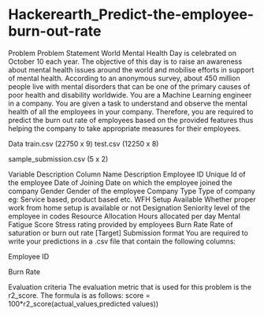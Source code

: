 # Hackerearth_Predict-the-employee-burn-out-rate

Problem
Problem Statement
World Mental Health Day is celebrated on October 10 each year. The objective of this day is to raise an awareness about mental health issues around the world and mobilise efforts in support of mental health. According to an anonymous survey, about 450 million people live with mental disorders that can be one of the primary causes of poor health and disability worldwide.
You are a Machine Learning engineer in a company. You are given a task to understand and observe the mental health of all the employees in your company. Therefore, you are required to predict the burn out rate of employees based on the provided features thus helping the company to take appropriate measures for their employees.

Data
train.csv (22750 x 9)
test.csv (12250 x 8)

sample_submission.csv (5 x 2)

Variable Description
Column Name	Description
Employee ID	Unique Id of the employee
Date of Joining	Date on which the employee joined the company
Gender	Gender of the employee
Company Type	Type of company eg: Service based, product based etc.
WFH Setup Available	Whether proper work from home setup is available or not 
Designation	Seniority level of the employee in codes
Resource Allocation	Hours allocated per day
Mental Fatigue Score	Stress rating provided by employees
Burn Rate	Rate of saturation or burn out rate [Target]
Submission format
You are required to write your predictions in a .csv file that contain the following columns:

Employee ID

Burn Rate

Evaluation criteria
The evaluation metric that is used for this problem is the r2_score. The formula is as follows:
score = 100*r2_score(actual_values,predicted values))

